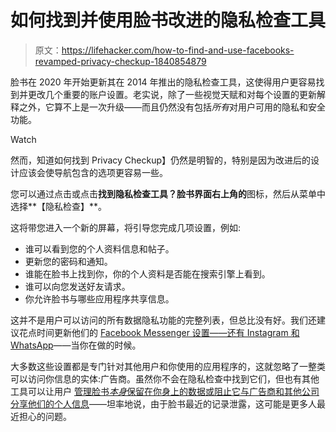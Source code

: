 # 如何找到并使用脸书改进的隐私检查工具

> 原文：<https://lifehacker.com/how-to-find-and-use-facebooks-revamped-privacy-checkup-1840854879>

脸书在 2020 年开始更新其在 2014 年推出的隐私检查工具，这使得用户更容易找到并更改几个重要的账户设置。老实说，除了一些视觉天赋和对每个设置的更新解释之外，它算不上是一次升级——而且仍然没有包括*所有*对用户可用的隐私和安全功能。

Watch

然而，知道如何找到 Privacy Checkup】仍然是明智的，特别是因为改进后的设计应该会使导航包含的选项更容易一些。

您可以通过点击或点击**找到隐私检查工具？脸书界面右上角的**图标，然后从菜单中选择**【隐私检查】**。

这将带您进入一个新的屏幕，将引导您完成几项设置，例如:

*   谁可以看到您的个人资料信息和帖子。
*   更新您的密码和通知。
*   谁能在脸书上找到你，你的个人资料是否能在搜索引擎上看到。
*   谁可以向您发送好友请求。
*   你允许脸书与哪些应用程序共享信息。

这并不是用户可以访问的所有数据隐私功能的完整列表，但总比没有好。我们还建议花点时间更新他们的 [Facebook Messenger 设置——还有 Instagram 和 WhatsApp](https://lifehacker.com/boost-your-facebook-instagram-and-whatsapp-privacy-se-1838781086)——当你在做的时候。

大多数这些设置都是专门针对其他用户和你使用的应用程序的，这就忽略了一整类可以访问你信息的实体:广告商。虽然你不会在隐私检查中找到它们，但也有其他工具可以让用户 [管理脸书*本身*保留在你身上的数据](https://lifehacker.com/how-to-find-out-everything-facebook-knows-about-you-1824022899)[或阻止它与广告商和其他公司分享他们的个人信息](https://lifehacker.com/how-to-see-which-facebook-advertisers-have-your-info-1830211334)——坦率地说，由于脸书最近的记录泄露，这可能是更多人最近担心的问题。